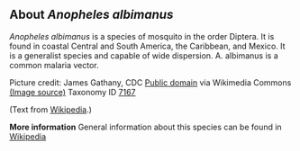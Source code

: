 **About *Anopheles albimanus***
-------------------------
*Anopheles albimanus* is a species of mosquito in the order Diptera. 
It is found in coastal Central and South America, the Caribbean, and 
Mexico. It is a generalist species and capable of wide dispersion. A. 
albimanus is a common malaria vector.


Picture credit:
James Gathany, CDC [Public domain](https://commons.wikimedia.org/wiki/Main_Page) via Wikimedia Commons [(Image source)](https://commons.wikimedia.org/wiki/File:Anopheles_albimanus_mosquito.jpg)
Taxonomy ID [7167](https://www.uniprot.org/taxonomy/7167)

(Text from [Wikipedia](https://en.wikipedia.org/).)

**More information**
General information about this species can be found in [Wikipedia](https://en.wikipedia.org/wiki/Anopheles_albimanus)

